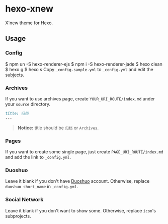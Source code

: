 # hexo-xnew

X'new theme for Hexo.

## Usage

### Config
$ npm un -S hexo-renderer-ejs
$ npm i -S hexo-renderer-jade
$ hexo clean
$ hexo g
$ hexo s
Copy `_config.sample.yml` to `_config.yml` and edit the subjects.

### Archives

If you want to use archives page, create `YOUR_URI_ROUTE/index.md` under your `source` directory.

```markdown
title: 归档
---
```

> **Notice:** title should be `归档` or `Archives`.

### Pages

If you want to create some single page, just create `PAGE_URI_ROUTE/index.md` and add the link to `_config.yml`.

### Duoshuo

Leave it blank if you don't have [Duoshuo](http://duoshuo.com) account. Otherwise, replace `duoshuo short_name` in `_config.yml`.

### Social Network

Leave it blank if you don't want to show some. Otherwise, replace `icon`'s subprojects.
